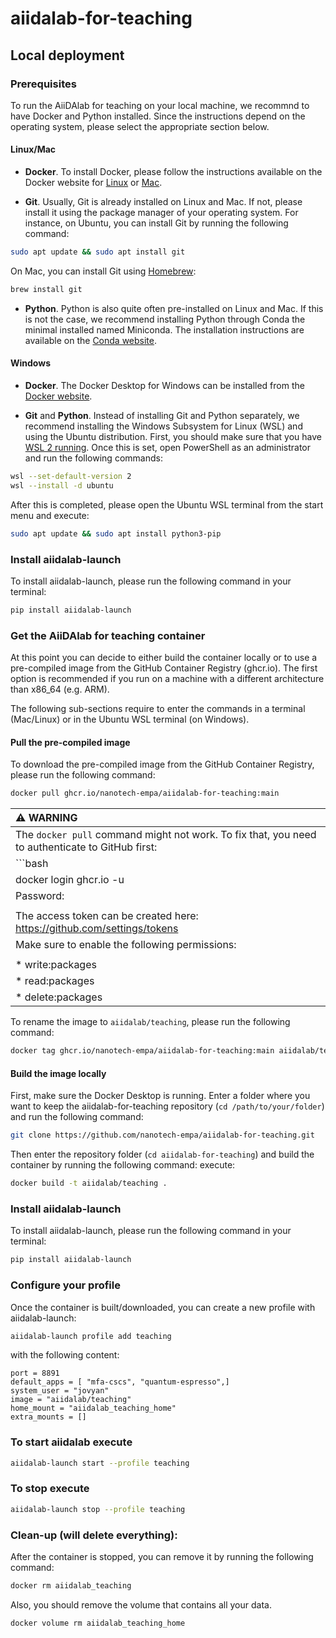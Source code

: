 # aiidalab-for-teaching
## Local deployment

### Prerequisites

To run the AiiDAlab for teaching on your local machine, we recommnd to have Docker and Python installed.
Since the instructions depend on the operating system, please select the appropriate section below.

#### Linux/Mac

* **Docker**.
To install Docker, please follow the instructions available on the Docker website for [Linux](https://docs.docker.com/desktop/install/linux-install/) or [Mac](https://docs.docker.com/desktop/install/mac-install/).


* **Git**.
Usually, Git is already installed on Linux and Mac.
If not, please install it using the package manager of your operating system.
For instance, on Ubuntu, you can install Git by running the following command:
```bash
sudo apt update && sudo apt install git
```

On Mac, you can install Git using [Homebrew](https://brew.sh/):
```bash
brew install git
```

* **Python**.
Python is also quite often pre-installed on Linux and Mac.
If this is not the case, we recommend installing Python through Conda the minimal installed named Miniconda.
The installation instructions are available on the [Conda website](https://docs.conda.io/en/latest/miniconda.html).


#### Windows

* **Docker**.
The Docker Desktop for Windows can be installed from the [Docker website](https://docs.docker.com/desktop/install/windows-install/).


* **Git** and **Python**.
Instead of installing Git and Python separately, we recommend installing the Windows Subsystem for Linux (WSL) and using the Ubuntu distribution.
First, you should make sure that you have [WSL 2 running](https://docs.docker.com/desktop/wsl/).
Once this is set, open PowerShell as an administrator and run the following commands:
```bash
wsl --set-default-version 2
wsl --install -d ubuntu
```
After this is completed, please open the Ubuntu WSL terminal from the start menu and execute:
```bash
sudo apt update && sudo apt install python3-pip
```


### Install aiidalab-launch

To install aiidalab-launch, please run the following command in your terminal:

```bash
pip install aiidalab-launch
```


### Get the AiiDAlab for teaching container

At this point you can decide to either build the container locally or to use a pre-compiled image from the GitHub Container Registry (ghcr.io).
The first option is recommended if you run on a machine with a different architecture than x86_64 (e.g. ARM).

The following sub-sections require to enter the commands in a terminal (Mac/Linux) or in the Ubuntu WSL terminal (on Windows).

#### Pull the pre-compiled image

To download the pre-compiled image from the GitHub Container Registry, please run the following command:

```bash
docker pull ghcr.io/nanotech-empa/aiidalab-for-teaching:main
```

| :warning: WARNING          |
|:---------------------------|
| The `docker pull` command might not work. To fix that, you need to authenticate to GitHub first: |
| ```bash                                                                                          |
| docker login ghcr.io -u <github-username>                                                        |
| Password: <your-token>                                                                           |
|                                                                                                  |
| The access token can be created here: https://github.com/settings/tokens                         |
| Make sure to enable the following permissions:                                                   |
|                                                                                                  |
| * write:packages                                                                                 |
| * read:packages                                                                                  |
| * delete:packages                                                                                |

To rename the image to `aiidalab/teaching`, please run the following command:

```bash
docker tag ghcr.io/nanotech-empa/aiidalab-for-teaching:main aiidalab/teaching
```


#### Build the image locally

First, make sure the Docker Desktop is running.
Enter a folder where you want to keep the aiidalab-for-teaching repository (`cd /path/to/your/folder`) and run the following command:

```bash
git clone https://github.com/nanotech-empa/aiidalab-for-teaching.git
```
Then enter the repository folder (`cd aiidalab-for-teaching`) and build the container by running the following command:
execute:

```bash
docker build -t aiidalab/teaching .
```

### Install aiidalab-launch

To install aiidalab-launch, please run the following command in your terminal:

```bash
pip install aiidalab-launch
```

### Configure your profile

Once the container is built/downloaded, you can create a new profile with aiidalab-launch:

```bash
aiidalab-launch profile add teaching
```
with the following content:
```
port = 8891
default_apps = [ "mfa-cscs", "quantum-espresso",]
system_user = "jovyan"
image = "aiidalab/teaching"
home_mount = "aiidalab_teaching_home"
extra_mounts = []
```

### To start aiidalab execute
```bash
aiidalab-launch start --profile teaching
```
### To stop execute
```bash
aiidalab-launch stop --profile teaching
```
### Clean-up (will delete everything):

After the container is stopped, you can remove it by running the following command:
```bash
docker rm aiidalab_teaching
```
Also, you should remove the volume that contains all your data.
```bash
docker volume rm aiidalab_teaching_home
```
